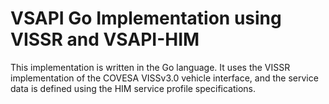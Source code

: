 # VSAPI Go Implementation using VISSR and VSAPI-HIM
This implementation is written in the Go language.
It uses the VISSR implementation of the COVESA VISSv3.0 vehicle interface, and the service data is defined using the HIM service profile specifications.
